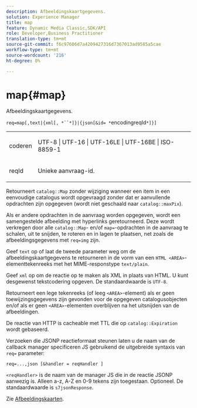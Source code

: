 ```yaml
---
description: Afbeeldingskaartgegevens.
solution: Experience Manager
title: map
feature: Dynamic Media Classic,SDK/API
role: Developer,Business Practitioner
translation-type: tm+mt
source-git-commit: f6c97606d7a4209427316d7367013ad9585a5cae
workflow-type: tm+mt
source-wordcount: '216'
ht-degree: 0%

---
```



# map{#map}

Afbeeldingskaartgegevens.

`req=map[,text|{xml[, *``*]}|{json[&id= *`encodingreqId`*]}]`

<table id="simpletable_10F2152FDF33411491FBBAFD173CA5ED"> 
 <tr class="strow"> 
  <td class="stentry"> <p><span class="codeph"><span class="varname"> coderen</span></span> </p> </td> 
  <td class="stentry"> <p><span class="codeph"> UTF-8 | UTF-16 | UTF-16LE | UTF-16BE | ISO-8859-1</span> </p></td> 
 </tr> 
 <tr class="strow"> 
  <td class="stentry"> <p><span class="codeph"><span class="varname"> reqId</span></span> </p></td> 
  <td class="stentry"> <p>Unieke aanvraag-id. </p></td> 
 </tr> 
</table>

Retourneert `catalog::Map` zonder wijziging wanneer een item in een eenvoudige catalogus wordt opgevraagd zonder dat er aanvullende opdrachten zijn opgegeven (wordt niet geschaald naar `catalog::maxPix`).

Als er andere opdrachten in de aanvraag worden opgegeven, wordt een samengestelde afbeelding met hyperlinks geretourneerd. Deze wordt verkregen door alle `catalog::Map`- en/of `map=`-opdrachten in de aanvraag te schalen, uit te snijden, te roteren en in lagen te plaatsen, net zoals de afbeeldingsgegevens met `req=img` zijn.

Geef `text` op of laat de tweede parameter weg om de afbeeldingskaartgegevens te retourneren in de vorm van een `HTML <AREA>`-elementtekenreeks met het MIME-responstype `text/plain`.

Geef `xml` op om de reactie op te maken als XML in plaats van HTML. U kunt desgewenst tekstcodering opgeven. De standaardwaarde is `UTF-8`.

Retourneert een lege tekenreeks (of leeg `<AREA>`-element) als er geen toewijzingsgegevens zijn gevonden voor de opgegeven catalogusobjecten en/of als er geen `<AREA>`-elementen overblijven na het uitsnijden van de afbeeldingen.

De reactie van HTTP is cacheable met TTL die op `catalog::Expiration` wordt gebaseerd.

Verzoeken die JSONP reactieformaat steunen laten u de naam van de callback manager specificeren JS gebruikend de uitgebreide syntaxis van `req=` parameter:

`req=...,json [&handler = reqHandler ]`

`<reqHandler>` is de naam van de manager JS die in de reactie JSONP aanwezig is. Alleen a-z, A-Z en 0-9 tekens zijn toegestaan. Optioneel. De standaardwaarde is `s7jsonResponse`.

Zie [Afbeeldingskaarten](../../../../../../is-api/http-ref/image-serving-api-ref/c-http-protocol-reference/c-syntax-and-features/r-image-maps.md#reference-ff7d1bac2a064104b0c508a81316fdab).
